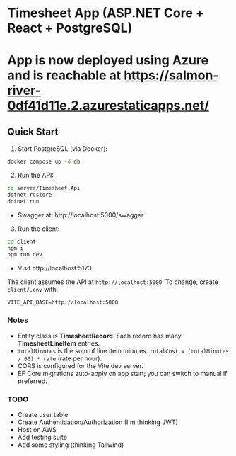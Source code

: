 # Timesheet App (ASP.NET Core + React + PostgreSQL)

# App is now deployed using Azure and is reachable at  https://salmon-river-0df41d11e.2.azurestaticapps.net/

## Quick Start

1) Start PostgreSQL (via Docker):
```bash
docker compose up -d db
```

2) Run the API:
```bash
cd server/Timesheet.Api
dotnet restore
dotnet run
```
- Swagger at: http://localhost:5000/swagger

3) Run the client:
```bash
cd client
npm i
npm run dev
```
- Visit http://localhost:5173

The client assumes the API at `http://localhost:5000`. To change, create `client/.env` with:
```
VITE_API_BASE=http://localhost:5000
```

### Notes
- Entity class is **TimesheetRecord**. Each record has many **TimesheetLineItem** entries.
- `totalMinutes` is the sum of line item minutes. `totalCost = (totalMinutes / 60) * rate` (rate per hour).
- CORS is configured for the Vite dev server.
- EF Core migrations auto-apply on app start; you can switch to manual if preferred.

### TODO
- Create user table
- Create Authentication/Authorization (I'm thinking JWT)
- Host on AWS
- Add testing suite
- Add some styling (thinking Tailwind)
